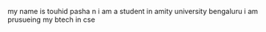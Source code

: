 my name is touhid pasha n
i am a student in amity university bengaluru 
i am prusueing my btech in cse
